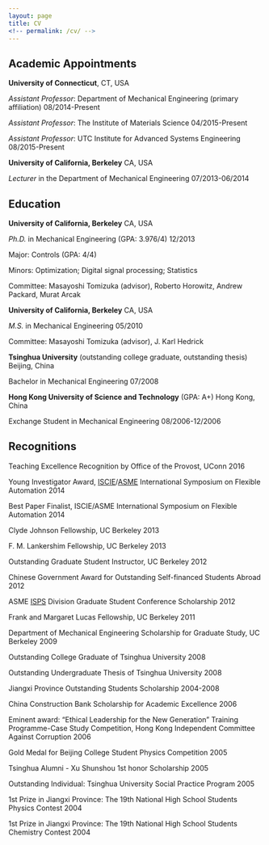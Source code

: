 ```yaml
---
layout: page
title: CV
<!-- permalink: /cv/ -->
---
```



## Academic Appointments

**University of Connecticut**, CT, USA

*Assistant Professor*: Department of Mechanical Engineering (primary
affiliation) 08/2014-Present

*Assistant Professor*: The Institute of Materials Science
04/2015-Present

*Assistant Professor*: UTC Institute for Advanced Systems Engineering
08/2015-Present

**University of California, Berkeley** CA, USA

*Lecturer* in the Department of Mechanical Engineering 07/2013-06/2014

## Education

**University of California, Berkeley** CA, USA

*Ph.D.* in Mechanical Engineering (GPA: 3.976/4) 12/2013

Major: Controls (GPA: 4/4)

Minors: Optimization; Digital signal processing; Statistics

Committee:
Masayoshi Tomizuka (advisor), Roberto Horowitz, Andrew Packard, Murat
Arcak

**University of California, Berkeley** CA, USA

*M.S.* in Mechanical Engineering 05/2010

Committee:
Masayoshi Tomizuka (advisor), J. Karl Hedrick

**Tsinghua University** (outstanding college graduate, outstanding
thesis) Beijing, China

Bachelor in Mechanical Engineering 07/2008

**Hong Kong University of Science and Technology** (GPA: A+) Hong Kong,
China

Exchange Student in Mechanical Engineering 08/2006-12/2006

## Recognitions

Teaching Excellence Recognition by Office of the Provost, UConn 2016

Young Investigator Award,
[ISCIE](https://www.iscie.or.jp/e/)/[ASME](https://www.asme.org/)
International Symposium on Flexible Automation 2014

Best Paper Finalist, ISCIE/ASME International Symposium on Flexible
Automation 2014

Clyde Johnson Fellowship, UC Berkeley 2013

F. M. Lankershim Fellowship, UC Berkeley 2013

Outstanding Graduate Student Instructor, UC Berkeley 2012

Chinese Government Award for Outstanding
Self-financed Students Abroad 2012

ASME
[ISPS](https://community.asme.org/information_storage_processing_systems_division/w/wiki/3726.honors-awards.aspx)
Division Graduate Student Conference Scholarship 2012

Frank and Margaret Lucas Fellowship, UC Berkeley 2011

Department of Mechanical Engineering Scholarship for Graduate Study, UC
Berkeley 2009

Outstanding College Graduate of Tsinghua University 2008

Outstanding Undergraduate Thesis of Tsinghua University 2008

Jiangxi Province Outstanding Students Scholarship 2004-2008

China Construction Bank Scholarship for Academic Excellence 2006

Eminent award: “Ethical Leadership for the New
Generation” Training Programme-Case Study Competition, Hong Kong
Independent Committee Against Corruption 2006

Gold Medal for Beijing College Student Physics Competition 2005

Tsinghua Alumni - Xu Shunshou 1st honor Scholarship 2005

Outstanding Individual: Tsinghua University Social Practice Program 2005

1st Prize in Jiangxi Province: The 19th National
High School Students Physics Contest 2004

1st Prize in Jiangxi Province: The 19th National
High School Students Chemistry Contest 2004

